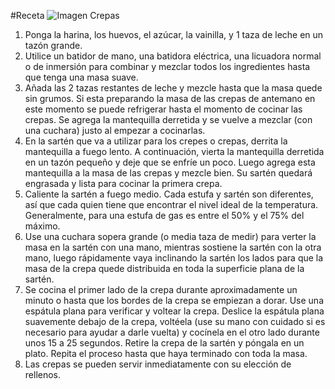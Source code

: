 #Receta
![Imagen Crepas](https://www.laylita.com/recetas/wp-content/uploads/2017/04/Receta-de-las-crepas-francesas-683x1024.jpg)

1. Ponga la harina, los huevos, el azúcar, la vainilla, y 1 taza de leche en un tazón grande.
2. Utilice un batidor de mano, una batidora eléctrica, una licuadora normal o de inmersión para combinar y mezclar todos los ingredientes hasta que tenga una masa suave.
3. Añada las 2 tazas restantes de leche y mezcle hasta que la masa quede sin grumos. Si esta preparando la masa de las crepas de antemano en este momento se puede refrigerar hasta el momento de cocinar las crepas. Se agrega la mantequilla derretida y se vuelve a mezclar (con una cuchara) justo al empezar a cocinarlas.
4. En la sartén que va a utilizar para los crepes o crepas, derrita la mantequilla a fuego lento. A continuación, vierta la mantequilla derretida en un tazón pequeño y deje que se enfríe un poco. Luego agrega esta mantequilla a la masa de las crepas y mezcle bien. Su sartén quedará engrasada y lista para cocinar la primera crepa.
5. Caliente la sartén a fuego medio. Cada estufa y sartén son diferentes, así que cada quien tiene que encontrar el nivel ideal de la temperatura. Generalmente, para una estufa de gas es entre el 50% y el 75% del máximo.
6. Use una cuchara sopera grande (o media taza de medir) para verter la masa en la sartén con una mano, mientras sostiene la sartén con la otra mano, luego rápidamente vaya inclinando la sartén los lados para que la masa de la crepa quede distribuida en toda la superficie plana de la sartén.
7. Se cocina el primer lado de la crepa durante aproximadamente un minuto o hasta que los bordes de la crepa se empiezan a dorar. Use una espátula plana para verificar y voltear la crepa. Deslice la espátula plana suavemente debajo de la crepa, voltéela (use su mano con cuidado si es necesario para ayudar a darle vuelta) y cocínela en el otro lado durante unos 15 a 25 segundos. Retire la crepa de la sartén y póngala en un plato. Repita el proceso hasta que haya terminado con toda la masa.
8. Las crepas se pueden servir inmediatamente con su elección de rellenos.